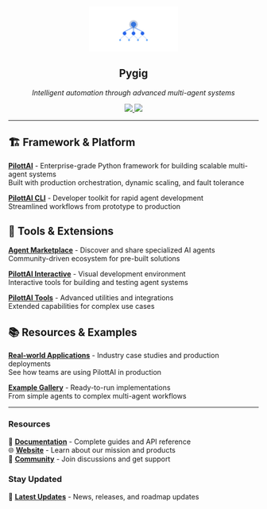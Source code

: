 <div align="center">
  <img
    src="https://raw.githubusercontent.com/anuj0456/pilottai/main/docs/assets/logo.svg"
    height="90"
  />
  
  <h2>Pygig</h2>
  <p><em>Intelligent automation through advanced multi-agent systems</em></p>
  
  <p>
    <a href="https://twitter.com/pilott_ai">
        <img src="https://img.shields.io/twitter/follow/pilott_ai?style=social" />
    </a>
    <a href="https://www.linkedin.com/company/pilottai/">
        <img src="https://img.shields.io/badge/LinkedIn-Follow-0077B5?style=social&logo=linkedin" />
    </a>
  </p>
</div>

---

## 🏗️ Framework & Platform

**[PilottAI](https://github.com/pygig/pilottai)** - Enterprise-grade Python framework for building scalable multi-agent systems  
Built with production orchestration, dynamic scaling, and fault tolerance

**[PilottAI CLI](https://github.com/pygig/pilottai-cli)** - Developer toolkit for rapid agent development  
Streamlined workflows from prototype to production

## 🎯 Tools & Extensions

**[Agent Marketplace](https://github.com/pygig/pilottai-agent-marketplace)** - Discover and share specialized AI agents  
Community-driven ecosystem for pre-built solutions

**[PilottAI Interactive](https://github.com/pygig/pilottai-interactive)** - Visual development environment  
Interactive tools for building and testing agent systems

**[PilottAI Tools](https://github.com/pygig/pilottai-tools)** - Advanced utilities and integrations  
Extended capabilities for complex use cases

## 📚 Resources & Examples

**[Real-world Applications](https://github.com/pygig/pilottai-in-industry)** - Industry case studies and production deployments  
See how teams are using PilottAI in production

**[Example Gallery](https://github.com/pygig/pilottai-examples)** - Ready-to-run implementations  
From simple agents to complex multi-agent workflows

---

### Resources

📖 **[Documentation](https://docs.pilottai.com)** - Complete guides and API reference  
🌐 **[Website](https://pilottai.com)** - Learn about our mission and products  
💬 **[Community](https://discord.com/channels/1351243803536789606)** - Join discussions and get support

### Stay Updated

📢 **[Latest Updates](https://github.com/pygig/pilottai-announcements)** - News, releases, and roadmap updates
